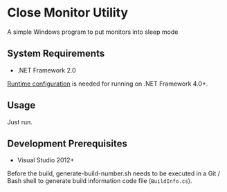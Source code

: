 # Close Monitor Utility
A simple Windows program to put monitors into sleep mode

## System Requirements
* .NET Framework 2.0

[Runtime configuration](https://docs.microsoft.com/en-us/dotnet/framework/migration-guide/how-to-configure-an-app-to-support-net-framework-4-or-4-5) is needed for running on .NET Framework 4.0+.

## Usage
Just run.

## Development Prerequisites
* Visual Studio 2012+

Before the build, generate-build-number.sh needs to be executed in a Git / Bash shell to generate build information code file (`BuildInfo.cs`).
